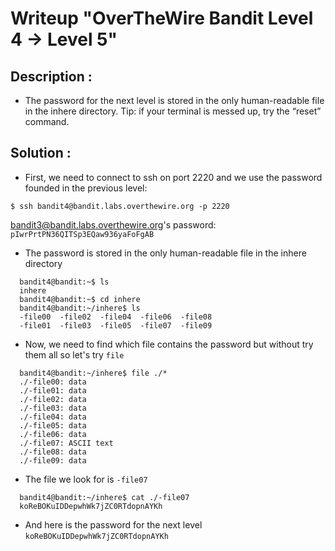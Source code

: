 # Writeup "OverTheWire Bandit Level 4 → Level 5"

## Description : 
- The password for the next level is stored in the only human-readable file in the inhere directory. Tip: if your terminal is messed up, try the “reset” command.
## Solution :
- First, we need to connect to ssh on port 2220 and we use the password founded in the previous level: 
```
$ ssh bandit4@bandit.labs.overthewire.org -p 2220
```
bandit3@bandit.labs.overthewire.org's password: `pIwrPrtPN36QITSp3EQaw936yaFoFgAB`

- The password is stored in the only human-readable file in the inhere directory
```
  bandit4@bandit:~$ ls
  inhere
  bandit4@bandit:~$ cd inhere
  bandit4@bandit:~/inhere$ ls
  -file00  -file02  -file04  -file06  -file08
  -file01  -file03  -file05  -file07  -file09
```
- Now, we need to find which file contains the password but without try them all so  let's try `file`
```
  bandit4@bandit:~/inhere$ file ./*
  ./-file00: data
  ./-file01: data
  ./-file02: data
  ./-file03: data
  ./-file04: data
  ./-file05: data
  ./-file06: data
  ./-file07: ASCII text
  ./-file08: data
  ./-file09: data
```
- The file we look for is `-file07`
```
  bandit4@bandit:~/inhere$ cat ./-file07
  koReBOKuIDDepwhWk7jZC0RTdopnAYKh
```
- And here is the password for the next level `koReBOKuIDDepwhWk7jZC0RTdopnAYKh`
